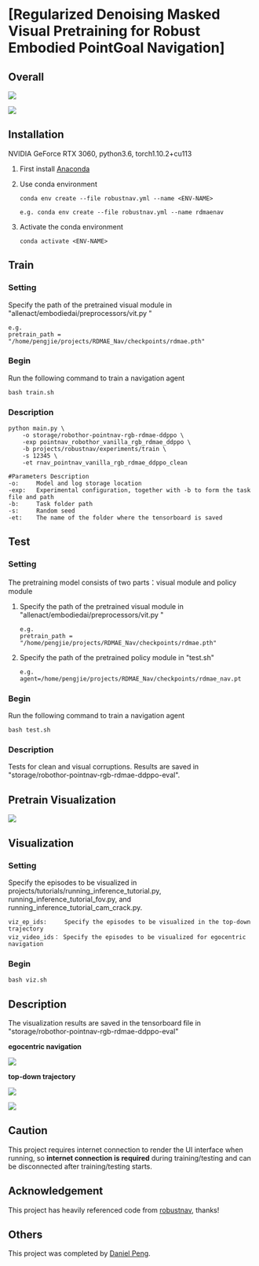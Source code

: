 # [Regularized Denoising Masked Visual Pretraining for Robust Embodied PointGoal Navigation]



## Overall

![](https://github.com/dniwsac/RDMAE_Nav/blob/master/assets/rdmae.png)



![](https://github.com/dniwsac/RDMAE_Nav/blob/master/assets/overall.png)



## Installation

NVIDIA GeForce RTX 3060, python3.6, torch1.10.2+cu113

1. First install [Anaconda](https://docs.anaconda.com/anaconda/install/linux/)

2. Use conda environment

   ```
   conda env create --file robustnav.yml --name <ENV-NAME>
   
   e.g. conda env create --file robustnav.yml --name rdmaenav
   ```

3. Activate the conda environment

   ```
   conda activate <ENV-NAME>
   ```



## Train

### Setting

Specify the path of the pretrained visual module in "allenact/embodiedai/preprocessors/vit.py "

```
e.g. 
pretrain_path = "/home/pengjie/projects/RDMAE_Nav/checkpoints/rdmae.pth"
```

### Begin

Run the following command to train a navigation agent

```
bash train.sh
```

### Description

```
python main.py \
    -o storage/robothor-pointnav-rgb-rdmae-ddppo \
    -exp pointnav_robothor_vanilla_rgb_rdmae_ddppo \
    -b projects/robustnav/experiments/train \
    -s 12345 \
    -et rnav_pointnav_vanilla_rgb_rdmae_ddppo_clean
    
#Parameters Description
-o: 	Model and log storage location
-exp:  	Experimental configuration, together with -b to form the task file and path
-b: 	Task folder path
-s: 	Random seed
-et: 	The name of the folder where the tensorboard is saved
```



## Test

### Setting

The pretraining model consists of two parts：visual module and policy module

1. Specify the path of the pretrained visual module in "allenact/embodiedai/preprocessors/vit.py "

   ```
   e.g. 
   pretrain_path = "/home/pengjie/projects/RDMAE_Nav/checkpoints/rdmae.pth"
   ```

2. Specify the path of the pretrained policy module in "test.sh"

   ```
   e.g.
   agent=/home/pengjie/projects/RDMAE_Nav/checkpoints/rdmae_nav.pt
   ```

### Begin

Run the following command to train a navigation agent

```
bash test.sh
```

### Description

Tests for clean and visual corruptions. Results are saved in "storage/robothor-pointnav-rgb-rdmae-ddppo-eval".



## Pretrain Visualization
![](https://github.com/dniwsac/RDMAE_Nav/blob/master/assets/viz.png)


## Visualization

### Setting

Specify the episodes to be visualized in projects/tutorials/running_inference_tutorial.py, running_inference_tutorial_fov.py, and running_inference_tutorial_cam_crack.py.

```
viz_ep_ids: 	Specify the episodes to be visualized in the top-down trajectory
viz_video_ids： Specify the episodes to be visualized for egocentric navigation
```

### Begin

```
bash viz.sh
```

## Description

The visualization results are saved in the tensorboard file in "storage/robothor-pointnav-rgb-rdmae-ddppo-eval"

**egocentric navigation**

![](https://github.com/dniwsac/RDMAE_Nav/blob/master/assets/video_example.gif)

**top-down trajectory**

![](https://github.com/dniwsac/RDMAE_Nav/blob/master/assets/scene_viz.png)

![](https://github.com/dniwsac/RDMAE_Nav/blob/master/assets/coor_viz.png)



## Caution

This project requires internet connection to render the UI interface when running, so **internet connection is required** during training/testing and can be disconnected after training/testing starts.



## Acknowledgement

This project has heavily referenced code from [robustnav](https://github.com/allenai/robustnav), thanks!



## Others

This project was completed by [Daniel Peng](https://github.com/danelpeng).







